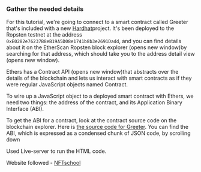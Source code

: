 ### Gather the needed details

For this tutorial, we're going to connect to a smart contract called Greeter that's included with a new [Hardhat](https://hardhat.org/)project. It's been deployed to the Ropsten testnet at the address `0xE0282e76237B8eB19A5D08e1741b8b3e2691Dadd`, and you can find details about it on the EtherScan Ropsten block explorer (opens new window)by searching for that address, which should take you to the address detail view (opens new window).

Ethers has a Contract API (opens new window)that abstracts over the details of the blockchain and lets us interact with smart contracts as if they were regular JavaScript objects named Contract.

To wire up a JavaScript object to a deployed smart contract with Ethers, we need two things: the address of the contract, and its Application Binary Interface (ABI).

To get the ABI for a contract, look at the contract source code on the blockchain explorer. Here is [the source code for Greeter](https://ropsten.etherscan.io/address/0xE0282e76237B8eB19A5D08e1741b8b3e2691Dadd#code). You can find the ABI, which is expressed as a condensed chunk of JSON code, by scrolling down

Used Live-server to run the HTML code.

Website followed - [NFTschool](https://nftschool.dev/tutorial/first-steps/#building-our-app)
